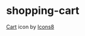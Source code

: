 # shopping-cart

<a target="_blank" href="https://icons8.com/icon/MfStpGBJtmEV/cart">Cart</a> icon by <a target="_blank" href="https://icons8.com">Icons8</a>
